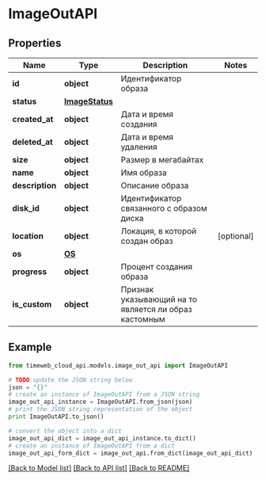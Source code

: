 # ImageOutAPI


## Properties
Name | Type | Description | Notes
------------ | ------------- | ------------- | -------------
**id** | **object** | Идентификатор образа | 
**status** | [**ImageStatus**](ImageStatus.md) |  | 
**created_at** | **object** | Дата и время создания | 
**deleted_at** | **object** | Дата и время удаления | 
**size** | **object** | Размер в мегабайтах | 
**name** | **object** | Имя образа | 
**description** | **object** | Описание образа | 
**disk_id** | **object** | Идентификатор связанного с образом диска | 
**location** | **object** | Локация, в которой создан образ | [optional] 
**os** | [**OS**](OS.md) |  | 
**progress** | **object** | Процент создания образа | 
**is_custom** | **object** | Признак указывающий на то является ли образ кастомным | 

## Example

```python
from timeweb_cloud_api.models.image_out_api import ImageOutAPI

# TODO update the JSON string below
json = "{}"
# create an instance of ImageOutAPI from a JSON string
image_out_api_instance = ImageOutAPI.from_json(json)
# print the JSON string representation of the object
print ImageOutAPI.to_json()

# convert the object into a dict
image_out_api_dict = image_out_api_instance.to_dict()
# create an instance of ImageOutAPI from a dict
image_out_api_form_dict = image_out_api.from_dict(image_out_api_dict)
```
[[Back to Model list]](../README.md#documentation-for-models) [[Back to API list]](../README.md#documentation-for-api-endpoints) [[Back to README]](../README.md)


